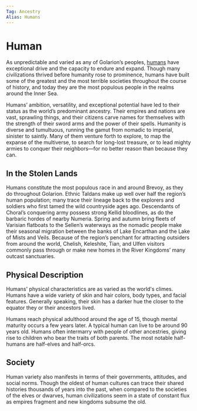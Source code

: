 ```yaml
---
Tag: Ancestry
Alias: Humans
---
```

# Human
As unpredictable and varied as any of Golarion’s peoples, [humans](https://2e.aonprd.com/Ancestries.aspx?ID=6) have exceptional drive and the capacity to endure and expand. Though many civilizations thrived before humanity rose to prominence, humans have built some of the greatest and the most terrible societies throughout the course of history, and today they are the most populous people in the realms around the Inner Sea.

Humans’ ambition, versatility, and exceptional potential have led to their status as the world’s predominant ancestry. Their empires and nations are vast, sprawling things, and their citizens carve names for themselves with the strength of their sword arms and the power of their spells. Humanity is diverse and tumultuous, running the gamut from nomadic to imperial, sinister to saintly. Many of them venture forth to explore, to map the expanse of the multiverse, to search for long-lost treasure, or to lead mighty armies to conquer their neighbors—for no better reason than because they can.

## In the Stolen Lands
Humans constitute the most populous race in and around Brevoy, as they do throughout Golarion. Ethnic Taldans make up well over half the region’s human population; many trace their lineage back to the explorers and soldiers who first tamed the wild countryside ages ago. Descendants of Choral’s conquering army possess strong Kellid bloodlines, as do the barbaric hordes of nearby Numeria. Spring and autumn bring fleets of Varisian flatboats to the Sellen’s waterways as the nomadic people make their seasonal migration between the banks of Lake Encarthan and the Lake of Mists and Veils. Because of the region’s penchant for attracting outsiders from around the world, Chelish, Keleshite, Tian, and Ulfen visitors commonly pass through or make new homes in the River Kingdoms’ many outcast sanctuaries.
## Physical Description
Humans' physical characteristics are as varied as the world's climes. Humans have a wide variety of skin and hair colors, body types, and facial features. Generally speaking, their skin has a darker hue the closer to the equator they or their ancestors lived.

Humans reach physical adulthood around the age of 15, though mental maturity occurs a few years later. A typical human can live to be around 90 years old. Humans often intermarry with people of other ancestries, giving rise to children who bear the traits of both parents. The most notable half-humans are half-elves and half-orcs.
## Society
Human variety also manifests in terms of their governments, attitudes, and social norms. Though the oldest of human cultures can trace their shared histories thousands of years into the past, when compared to the societies of the elves or dwarves, human civilizations seem in a state of constant flux as empires fragment and new kingdoms subsume the old.